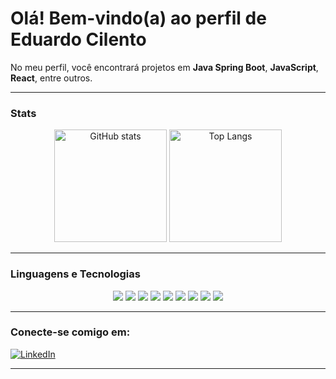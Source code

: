 # Olá! Bem-vindo(a) ao perfil de Eduardo Cilento

No meu perfil, você encontrará projetos em **Java Spring Boot**, **JavaScript**, **React**, entre outros.

---

### Stats

<div align="center">
  <img height="180em" src="https://github-readme-stats.vercel.app/api?username=Cilentoo&show_icons=true&theme=radical&hide_border=true&count_private=true&include_all_commits=true" alt="GitHub stats"/>
  <img height="180em" src="https://github-readme-stats.vercel.app/api/top-langs/?username=Cilentoo&layout=compact&theme=radical&hide_border=true&langs_count=8" alt="Top Langs"/>
</div>

---

### Linguagens e Tecnologias

<div align="center">
  <img src="https://img.shields.io/badge/Java%20Spring%20Boot-6DB33F?style=for-the-badge&logo=spring-boot&logoColor=white" />
  <img src="https://img.shields.io/badge/.NET-512BD4?style=for-the-badge&logo=dotnet&logoColor=white" />
  <img src="https://img.shields.io/badge/HTML5-E34F26?style=for-the-badge&logo=html5&logoColor=white" />
  <img src="https://img.shields.io/badge/CSS3-1572B6?style=for-the-badge&logo=css3&logoColor=white" />
  <img src="https://img.shields.io/badge/JavaScript-F7DF1E?style=for-the-badge&logo=javascript&logoColor=black" />
  <img src="https://img.shields.io/badge/React-61DAFB?style=for-the-badge&logo=react&logoColor=black" />
  <img src="https://img.shields.io/badge/React%20Native-61DAFB?style=for-the-badge&logo=react&logoColor=black" />
  <img src="https://img.shields.io/badge/PostgreSQL-316192?style=for-the-badge&logo=postgresql&logoColor=white" />
  <img src="https://img.shields.io/badge/MongoDB-47A248?style=for-the-badge&logo=mongodb&logoColor=white" />
</div>

---

### Conecte-se comigo em:

[![LinkedIn](https://img.shields.io/badge/LinkedIn-0077B5?style=for-the-badge&logo=linkedin&logoColor=white)](www.linkedin.com/in/eduardo-cilento-6a3048258)

---
